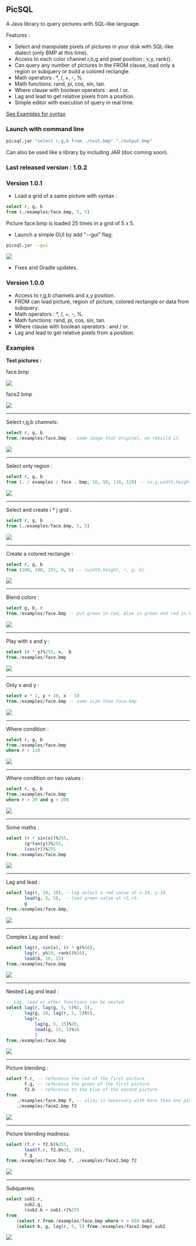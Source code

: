 ## PicSQL

A Java library to query pictures with SQL-like language.

Features :

- Select and manipulate pixels of pictures in your disk with SQL-like dialect (only BMP at this time).
- Access to each color channel r,b,g and pixel position : x,y, rank().
- Can query any number of pictures in the FROM clause, load only a region or subquery or build a colored rectangle.
- Math operators : *, /, +, -, %.
- Math functions: rand, pi, cos, sin, tan.
- Where clause with boolean operators : and / or.
- Lag and lead to get relative pixels from a position.
- Simple editor with execution of query in real time.

[See Examples for syntax](https://github.com/OlivierCavadenti/picsql#examples)

### Launch with command line

```bash
picsql.jar "select r,g,b from ./test.bmp" "./output.bmp"
```

Can also be used like a library by including JAR (doc coming soon).

### Last released version : 1.0.2

### Version 1.0.1

- Load a grid of a same picture with syntax :
```sql
select r, g, b
from (./examples/face.bmp, 5, 5)
```
Picture face.bmp is loaded 25 times in a grid of 5 x 5.

- Launch a simple GUI by add "--gui" flag:

```bash
picsql.jar --gui
```

![](editor.jpg)

- Fixes and Gradle updates.

### Version 1.0.0

- Access to r,g,b channels and x,y position.
- FROM can load picture, region of picture, colored rectangle or data from subquery.
- Math operators : *, /, +, -, %.
- Math functions: rand, pi, cos, sin, tan.
- Where clause with boolean operators : and / or.
- Lag and lead to get relative pixels from a position.

### Examples

**Test pictures :**

face.bmp

![](./examples/face.bmp)

face2.bmp

![](./examples/face2.bmp)

<hr>

Select r,g,b channels:

```sql
select r, g, b
from./examples/face.bmp -- same image that original, we rebuild it.
```

![](examples/face.bmp)

<hr>

Select only region :

```sql
select r, g, b
from (. / examples / face . bmp, 10, 50, 120, 120) -- (x,y,width,height) of a region
```

![](examples/face_1.bmp)

<hr>

Select and create i * j grid :

```sql
select r, g, b
from (./examples/face.bmp, 5, 5)
```

![](examples/face_2.bmp)

<hr>

Create a colored rectangle :

```sql
select r, g, b
from (100, 100, 255, 0, 0) -- (width,height, r, g, b)
```

![](examples/face_3.bmp)

<hr>

Blend colors :

```sql
select g, b, r
from./examples/face.bmp -- put green in red, blue in green and red in blue.
```

![](examples/face_4.bmp)

<hr>

Play with x and y :

```sql
select (r * y)%255, x,  b
from./examples/face.bmp
```

![](examples/face_5.bmp)

<hr>

Only x and y :

```sql
select x * 2, y + 10, x - 10
from./examples/face.bmp -- same size than face.bmp
```

![](examples/face_6.bmp)

<hr>

Where condition :

```sql
select r, g, b
from./examples/face.bmp
where r > 120
```

![](examples/face_7.bmp)

<hr>

Where condition on two values :

```sql
select r, g, b
from./examples/face.bmp
where r > 20 and g < 200
```

![](examples/face_8.bmp)

<hr>

Some maths :

```sql
select (r * sin(x))%255, 
       (g*tan(y))%255, 
       (cos(r))%255
from./examples/face.bmp
```

![](examples/face_9.bmp)

<hr>

Lag and lead :

```sql
select lag(r, 10, 10), --lag select a red value at x-10, y-10
       lead(g, 5, 5),  --lead green value at +5,+5.
       g
from./examples/face.bmp, 
```

![](examples/face_10.bmp)

<hr>

Complex Lag and lead :

```sql
select lag(r, sin(x), (r * g)%10),
       lag(r, y%10, rank()%10),
       lead(b, 10, 15)
from./examples/face.bmp
```

![](examples/face_11.bmp)

<hr>

Nested Lag and lead :

```sql
-- Lag, lead or other functions can be nested
select lag(r, lag(g, 5, 5)%5, 5),
       lag(g, 10, lag(r, 5, 5)%5),
       lag(r,
           lag(g, 5, 15)%20,
           lead(g, 15, 5)%10
           )
from./examples/face.bmp
```

![](examples/face_12.bmp)

<hr>

Picture blending :

```sql
select f.r, -- reference the red of the first picture
       f.g, -- reference the green of the first picture
       f2.b -- reference to the blue of the second picture
from
    ./examples/face.bmp f, -- alias is necessary with more than one picture
    ./examples/face2.bmp f2
```

![](examples/face_13.bmp)

<hr>

Picture blending madness:

```sql
select (f.r + f2.b)%255, 
       lead(f.r, f2.b%10, 10), 
       f.g
from./examples/face.bmp f, ./examples/face2.bmp f2
```

![](examples/face_14.bmp)

<hr>

Subqueries:

```sql
select sub1.r,
       sub2.g,
       (sub2.b + sub1.r)%255
from
    (select r from./examples/face.bmp where r > 60) sub1,
    (select b, g, lag(r, 5, 5) from./examples/face2.bmp) sub2
```

![](examples/face_15.bmp)